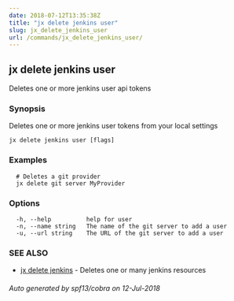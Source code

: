 ```yaml
---
date: 2018-07-12T13:35:38Z
title: "jx delete jenkins user"
slug: jx_delete_jenkins_user
url: /commands/jx_delete_jenkins_user/
---
```

## jx delete jenkins user

Deletes one or more jenkins user api tokens

### Synopsis

Deletes one or more jenkins user tokens from your local settings

```
jx delete jenkins user [flags]
```

### Examples

```
  # Deletes a git provider
  jx delete git server MyProvider
```

### Options

```
  -h, --help          help for user
  -n, --name string   The name of the git server to add a user
  -u, --url string    The URL of the git server to add a user
```

### SEE ALSO

* [jx delete jenkins](/commands/jx_delete_jenkins/)	 - Deletes one or many jenkins resources

###### Auto generated by spf13/cobra on 12-Jul-2018
